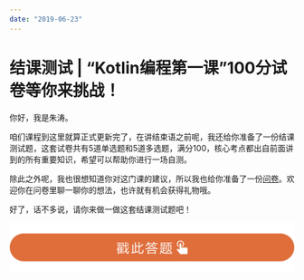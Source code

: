 ```yaml
---
date: "2019-06-23"
---  
```

      
# 结课测试 | “Kotlin编程第一课”100分试卷等你来挑战！
你好，我是朱涛。

咱们课程到这里就算正式更新完了，在讲结束语之前呢，我还给你准备了一份结课测试题，这套试卷共有5道单选题和5道多选题，满分100，核心考点都出自前面讲到的所有重要知识，希望可以帮助你进行一场自测。

除此之外呢，我也很想知道你对这门课的建议，所以我也给你准备了一份[问卷](https://jinshuju.net/f/tp2QfX)。欢迎你在问卷里聊一聊你的想法，也许就有机会获得礼物哦。

好了，话不多说，请你来做一做这套结课测试题吧！

[![](./httpsstatic001geekbangorgresourceimage28a428d1be62669b4f3cc01c36466bf811a4.png)](http://time.geekbang.org/quiz/intro?act_id=3429&exam_id=8955)

<!-- [[[read_end]]] -->